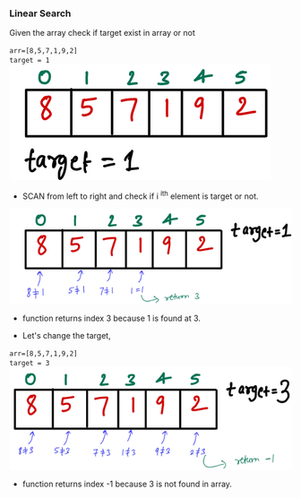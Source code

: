 ### Linear Search
Given the array check if target exist in array or not

`arr=[8,5,7,1,9,2]`<br>
`target = 1`<br>
![image](https://github.com/mayankdubey1996/DSA_and_Leetcode/blob/main/1.Linear%20Search/images/1.linear_search.png)<br>

- SCAN from left to right and check if i <sup>ith</sup> element is target or not.

![image](https://github.com/mayankdubey1996/DSA_and_Leetcode/blob/main/1.Linear%20Search/images/1.1linear_search.png)

- function returns index 3 because 1 is found at 3.

- Let's change the target,

`arr=[8,5,7,1,9,2]`<br>
`target = 3`<br>
![image](https://github.com/mayankdubey1996/DSA_and_Leetcode/blob/main/1.Linear%20Search/images/1.2linear_search.png)

- function returns index -1 because 3 is not found in array.
